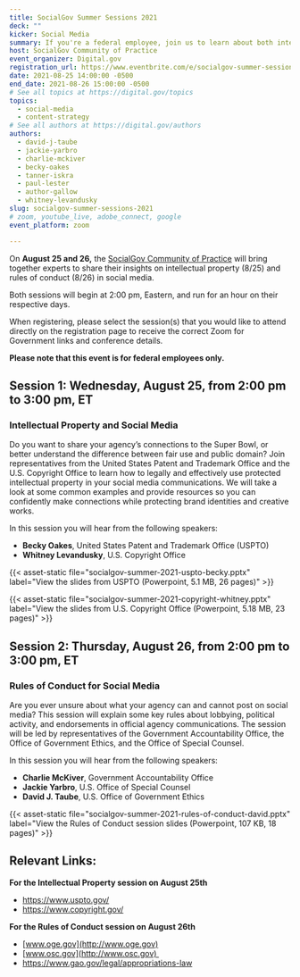 ```yaml
---
title: SocialGov Summer Sessions 2021
deck: ""
kicker: Social Media
summary: If you're a federal employee, join us to learn about both intellectual property (8&#47;25) and rules of conduct (8&#47;26) in your agency’s social media.
host: SocialGov Community of Practice
event_organizer: Digital.gov
registration_url: https://www.eventbrite.com/e/socialgov-summer-sessions-2021-tickets-166334395655
date: 2021-08-25 14:00:00 -0500
end_date: 2021-08-26 15:00:00 -0500
# See all topics at https://digital.gov/topics
topics:
  - social-media
  - content-strategy
# See all authors at https://digital.gov/authors
authors:
  - david-j-taube
  - jackie-yarbro
  - charlie-mckiver
  - becky-oakes
  - tanner-iskra
  - paul-lester
  - author-gallow
  - whitney-levandusky
slug: socialgov-summer-sessions-2021
# zoom, youtube_live, adobe_connect, google
event_platform: zoom

---
```


On **August 25 and 26,** the [SocialGov Community of Practice](https://digital.gov/communities/social-media/) will bring together experts to share their insights on intellectual property (8&#47;25) and rules of conduct (8&#47;26) in social media.

Both sessions will begin at 2:00 pm, Eastern, and run for an hour on their respective days. 

When registering, please select the session(s) that you would like to attend directly on the registration page to receive the correct Zoom for Government links and conference details.

**Please note that this event is for federal employees only.**

## Session 1: Wednesday, August 25, from 2:00 pm to 3:00 pm, ET

### Intellectual Property and Social Media

Do you want to share your agency’s connections to the Super Bowl, or better understand the difference between fair use and public domain? Join representatives from the United States Patent and Trademark Office and the U.S. Copyright Office to learn how to legally and effectively use protected intellectual property in your social media communications. We will take a look at some common examples and provide resources so you can confidently make connections while protecting brand identities and creative works.

In this session you will hear from the following speakers:

* **Becky Oakes**, United States Patent and Trademark Office (USPTO)
* **Whitney Levandusky**, U.S. Copyright Office

{{< asset-static file="socialgov-summer-2021-uspto-becky.pptx" label="View the slides from USPTO (Powerpoint, 5.1 MB, 26 pages)" >}}

{{< asset-static file="socialgov-summer-2021-copyright-whitney.pptx" label="View the slides from U.S. Copyright Office (Powerpoint, 5.18 MB, 23 pages)" >}}

## Session 2: Thursday, August 26, from 2:00 pm to 3:00 pm, ET

### Rules of Conduct for Social Media

Are you ever unsure about what your agency can and cannot post on social media? This session will explain some key rules about lobbying, political activity, and endorsements in official agency communications. The session will be led by representatives of the Government Accountability Office, the Office of Government Ethics, and the Office of Special Counsel.

In this session you will hear from the following speakers:

* **Charlie McKiver**, Government Accountability Office
* **Jackie Yarbro**, U.S. Office of Special Counsel
* **David J. Taube**, U.S. Office of Government Ethics

{{< asset-static file="socialgov-summer-2021-rules-of-conduct-david.pptx" label="View the Rules of Conduct session slides (Powerpoint, 107 KB, 18 pages)" >}}

## Relevant Links:

**For the Intellectual Property session on August 25th**

* <https://www.uspto.gov/>
* <https://www.copyright.gov/>

**For the Rules of Conduct session on August 26th**

* [www.oge.gov](http://www.oge.gov)
* [www.osc.gov](http://www.osc.gov) 
* <https://www.gao.gov/legal/appropriations-law>
